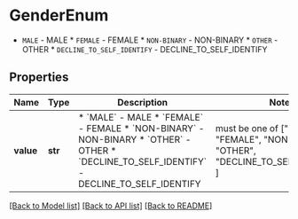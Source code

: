 # GenderEnum

* `MALE` - MALE * `FEMALE` - FEMALE * `NON-BINARY` - NON-BINARY * `OTHER` - OTHER * `DECLINE_TO_SELF_IDENTIFY` - DECLINE_TO_SELF_IDENTIFY

## Properties
Name | Type | Description | Notes
------------ | ------------- | ------------- | -------------
**value** | **str** | * &#x60;MALE&#x60; - MALE * &#x60;FEMALE&#x60; - FEMALE * &#x60;NON-BINARY&#x60; - NON-BINARY * &#x60;OTHER&#x60; - OTHER * &#x60;DECLINE_TO_SELF_IDENTIFY&#x60; - DECLINE_TO_SELF_IDENTIFY |  must be one of ["MALE", "FEMALE", "NON-BINARY", "OTHER", "DECLINE_TO_SELF_IDENTIFY", ]

[[Back to Model list]](../README.md#documentation-for-models) [[Back to API list]](../README.md#documentation-for-api-endpoints) [[Back to README]](../README.md)


